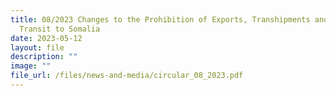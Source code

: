 ```yaml
---
title: 08/2023 Changes to the Prohibition of Exports, Transhipments and Goods in
  Transit to Somalia
date: 2023-05-12
layout: file
description: ""
image: ""
file_url: /files/news-and-media/circular_08_2023.pdf
---
```

